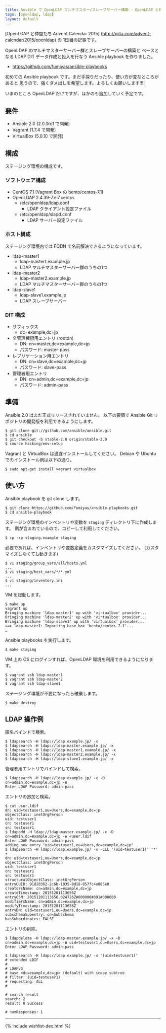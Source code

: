 ```yaml
---
title: Ansible で OpenLDAP マルチマスター/スレーブサーバー構築 - OpenLDAP と仲間たち Advent Calendar 2015
tags: [openldap, ldap]
layout: default
---
```


[OpenLDAP と仲間たち Advent Calendar 2015]
(http://qiita.com/advent-calendar/2015/openldap) の 1日目の記事です。

OpenLDAP のマルチマスターサーバー群とスレーブサーバーの構築と
ベースとなる LDAP DIT データ作成と投入を行なう Ansible playbook を作りました。

  * https://github.com/fumiyas/ansible-playbooks

初めての Ansible playbook です。まだ手探りだったり、使い方が変なところがあると
思うので、強くダメ出しを希望します。よろしくお願いします!!!!

いまのところ OpenLDAP だけですが、ほかのも追加していく予定です。

要件
----------------------------------------------------------------------

  * Ansible 2.0 (2.0.0rc1 で開発)
  * Vagrant (1.7.4 で開発)
  * VirtualBox (5.0.10 で開発)

構成
----------------------------------------------------------------------

ステージング環境の構成です。

### ソフトウェア構成

  * CentOS 7.1 (Vagrant Box の bento/centos-7.1)
  * OpenLDAP 2.4.39-7.el7.centos
    * /etc/openldap/ldap.conf
      * LDAP クライアント設定ファイル
    * /etc/openldap/slapd.conf
      * LDAP サーバー設定ファイル

### ホスト構成

ステージング環境内では FQDN で名前解決できるようになっています。

  * ldap-master1
    * ldap-master1.example.jp
    * LDAP マルチマスターサーバー群のうちの1つ
  * ldap-master2
    * ldap-master2.example.jp
    * LDAP マルチマスターサーバー群のうちの1つ
  * ldap-slave1
    * ldap-slave1.example.jp
    * LDAP スレーブサーバー

### DIT 構成

  * サフィックス
    * dc=example,dc=jp
  * 全管理権限用エントリ (rootdn)
    * DN: cn=master,dc=example,dc=jp
    * パスワード: master-pass
  * レプリケーション用エントリ
    * DN: cn=slave,dc=example,dc=jp
    * パスワード: slave-pass
  * 管理者用エントリ
    * DN: cn=admin,dc=example,dc=jp
    * パスワード: admin-pass

準備
----------------------------------------------------------------------

Ansible 2.0 はまだ正式リリースされていません。
以下の要領で Ansible Git リポジトリの開発版を利用できるようにします。

```console
$ git clone git://github.com/ansible/ansible.git
$ cd ansible
$ git checkout -b stable-2.0 origin/stable-2.0
$ source hacking/env-setup
```

Vagrant と VirtualBox は適宜インストールしてください。
Debian や Ubuntu でのインストール例は以下の通り。

```console
$ sudo apt-get install vagrant virtualbox
```

使い方
----------------------------------------------------------------------

Ansible playbook を git clone します。

```console
$ git clone https://github.com/fumiyas/ansible-playbooks.git
$ cd ansible-playbook
```

ステージング環境のインベントリや変数を `staging` ディレクトリ下に作成します。
例が含まれているので、コピーして利用してください。

```console
$ cp -rp staging.example staging
```

必要であれば、インベントリや変数定義をカスタマイズしてください。
(カスタマイズしなくても動きます)

```console
$ vi staging/group_vars/all/hosts.yml
...
$ vi staging/host_vars/*/*.yml
...
$ vi staging/inventory.ini
...
```

VM を起動します。

```console
$ make up
vagrant up
Bringing machine 'ldap-master1' up with 'virtualbox' provider...
Bringing machine 'ldap-master2' up with 'virtualbox' provider...
Bringing machine 'ldap-slave1' up with 'virtualbox' provider...
==> ldap-master1: Importing base box 'bento/centos-7.1'...
…
```

Ansible playbooks を実行します。

```console
$ make staging
```

VM 上の OS にログインすれば、OpenLDAP 環境を利用できるようになります。

```console
$ vagrant ssh ldap-master1
$ vagrant ssh ldap-master2
$ vagrant ssh ldap-slave1
```

ステージング環境が不要になったら破棄します。

```console
$ make destroy
```

LDAP 操作例
----------------------------------------------------------------------

匿名バインドで検索。

```console
$ ldapsearch -H ldap://ldap.example.jp/ -x
$ ldapsearch -H ldap://ldap-master.example.jp/ -x
$ ldapsearch -H ldap://ldap-master1.example.jp/ -x
$ ldapsearch -H ldap://ldap-master2.example.jp/ -x
$ ldapsearch -H ldap://ldap-slave1.example.jp/ -x
```

管理者用エントリでバインドして検索。

```console
$ ldapsearch -H ldap://ldap.example.jp/ -x -D cn=admin,dc=example,dc=jp -W
Enter LDAP Password: admin-pass
```

エントリの追加と検索。

```console
$ cat user.ldif
dn: uid=testuser1,ou=Users,dc=example,dc=jp
objectClass: inetOrgPerson
uid: testuser1
cn: testuser1
sn: testuser1
$ ldapadd -H ldap://ldap-master.example.jp/ -x -D cn=admin,dc=example,dc=jp -W <user.ldif
Enter LDAP Password: admin-pass
adding new entry "uid=testuser1,ou=Users,dc=example,dc=jp"
$ ldapsearch -H ldap://ldap.example.jp/ -x -LLL '(uid=testuser1)' '*' +
dn: uid=testuser1,ou=Users,dc=example,dc=jp
objectClass: inetOrgPerson
uid: testuser1
cn: testuser1
sn: testuser1
structuralObjectClass: inetOrgPerson
entryUUID: 91d20362-2c6b-1035-8d18-057fc4e885e0
creatorsName: cn=admin,dc=example,dc=jp
createTimestamp: 20151201113656Z
entryCSN: 20151201113656.024726Z#000000#001#000000
modifiersName: cn=admin,dc=example,dc=jp
modifyTimestamp: 20151201113656Z
entryDN: uid=testuser1,ou=Users,dc=example,dc=jp
subschemaSubentry: cn=Subschema
hasSubordinates: FALSE
```

エントリの削除。

```console
$ ldapdelete -H ldap://ldap-master.example.jp/ -x -D cn=admin,dc=example,dc=jp -W uid=testuser1,ou=Users,dc=example,dc=jp
Enter LDAP Password: admin-pass

$ ldapsearch -H ldap://ldap.example.jp/ -x '(uid=testuser1)'
# extended LDIF
#
# LDAPv3
# base <dc=example,dc=jp> (default) with scope subtree
# filter: (uid=testuser1)
# requesting: ALL
#

# search result
search: 2
result: 0 Success

# numResponses: 1
```

* * *

{% include wishlist-dec.html %}

